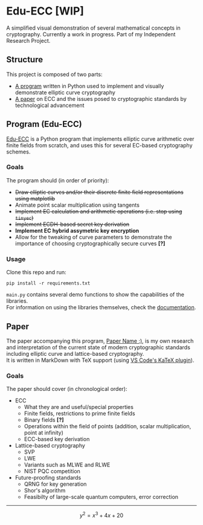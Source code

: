 # Edu-ECC [WIP]

A simplified visual demonstration of several mathematical concepts in cryptography. Currently a work in progress. Part of my Independent Research Project.


## Structure

This project is composed of two parts:
- [A program](#program-edu-ecc) written in Python used to implement and visually demonstrate elliptic curve cryptography
- [A paper](#paper) on ECC and the issues posed to cryptographic standards by technological advancement


## Program (Edu-ECC)

[Edu-ECC](src/main.py) is a Python program that implements elliptic curve arithmetic over finite fields from scratch, and uses this for several EC-based cryptography schemes.

### Goals
The program should (in order of priority):
- ~~Draw elliptic curves and/or their discrete finite field representations using matplotlib~~
- Animate point scalar multiplication using tangents
- ~~Implement EC calculation and arithmetic operations (i.e. stop using `tinyec`)~~
- ~~Implement ECDH-based secret key derivation~~
- **Implement EC hybrid assymetric key encryption** 
- Allow for the tweaking of curve parameters to demonstrate the importance of choosing cryptographically secure curves **[?]**

### Usage
Clone this repo and run:
```
pip install -r requirements.txt
```  

`main.py` contains several demo functions to show the capabilities of the libraries.  
For information on using the libraries themselves, check the [documentation](utils/docs/README.md).
<!-- TODO: make it into an actual pypi library? -->


## Paper

The paper accompanying this program, [Paper Name :)](./utils/paperName.md), is my own research and interpretation of the current state of modern cryptographic standards including elliptic curve and lattice-based cryptography.  
It is written in MarkDown with TeX support (using [VS Code's KaTeX plugin](https://github.com/microsoft/vscode-markdown-it-katex)). <!-- REMEMBER to export to PDF or something w pandoc -->

### Goals
The paper should cover (in chronological <!-- chronological?? --> order):
- ECC
    - What they are and useful/special properties
    - Finite fields, restrictions to prime finite fields
    - Binary fields **[?]**
    - Operations within the field of points (addition, scalar multiplication, point at infinity)
    - ECC-based key derivation
- Lattice-based cryptography
    - SVP
    - LWE
    - Variants such as MLWE and RLWE
    - NIST PQC competition
- Future-proofing standards
    - QRNG for key generation
    - Shor's algorithm
    - Feasibilty of large-scale quantum computers, error correction

---

$$  y^2 = x^3 + 4x + 20  $$